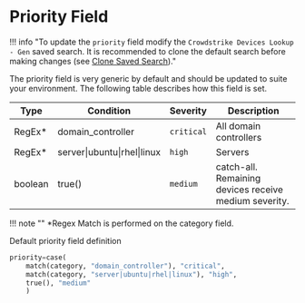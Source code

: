 # Priority Field

!!! info "To update the `priority` field modify the `Crowdstrike Devices Lookup - Gen` saved search. It is recommended to clone the default search before making changes (see [Clone Saved Search](../best-practice/clone-search))."

The priority field is very generic by default and should be updated to suite your environment. The following table describes how this field is set.

Type | Condition | Severity | Description
---- | --------- | -------- | -----------
RegEx\* | domain_controller | `critical` | All domain controllers
RegEx\* | server\|ubuntu\|rhel\|linux | `high` | Servers
boolean | true() | `medium` | catch-all. Remaining devices receive medium severity.


!!! note ""
    \*Regex Match is performed on the category field.

Default priority field definition

```python
priority=case(
    match(category, "domain_controller"), "critical",
    match(category, "server|ubuntu|rhel|linux"), "high",
    true(), "medium"
    )
```
